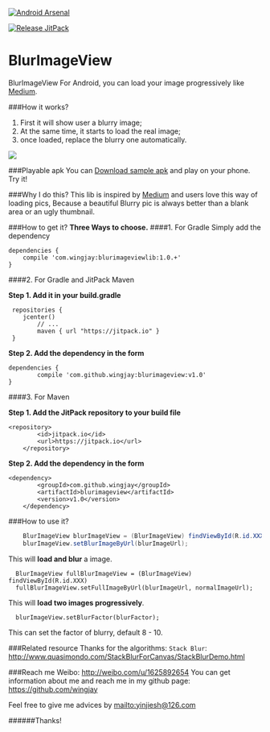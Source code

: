 [![Android Arsenal](https://img.shields.io/badge/Android%20Arsenal-BlurImageView-green.svg?style=true)](https://android-arsenal.com/details/1/2768)

[![Release JitPack](https://img.shields.io/github/release/wingjay/blurimageview.svg?label=JitPack)](https://jitpack.io/#wingjay/blurimageview/v1.0)

# BlurImageView
BlurImageView For Android, you can load your image progressively like [Medium](https://medium.com/@wing_jay/thinking-about-the-way-of-loading-picture-by-medium-4adfe792b437).

###How it works?
1. First it will show user a blurry image;
2. At the same time, it starts to load the real image;
3. once loaded, replace the blurry one automatically.

![](https://github.com/wingjay/BlurImageView/blob/master/ReadMe/blurImageView_nm.gif)

###Playable apk
You can [Download sample apk](https://github.com/wingjay/blurimageview/blob/master/sample.apk) and play on your phone. Try it!

###Why I do this?
This lib is inspired by [Medium](https://medium.com/@wing_jay/thinking-about-the-way-of-loading-picture-by-medium-4adfe792b437) and users love this way of loading pics, Because a beautiful Blurry pic is always better than a blank area or an ugly thumbnail.

###How to get it? 
**Three Ways to choose.**
####1. For Gradle
Simply add the dependency
```
dependencies {
	compile 'com.wingjay:blurimageviewlib:1.0.+'
}
```
####2. For Gradle and JitPack Maven

**Step 1. Add it in your build.gradle**
```
 repositories {
 	jcenter()
        // ...
        maven { url "https://jitpack.io" }
 }
```
**Step 2. Add the dependency in the form**
```
dependencies {
        compile 'com.github.wingjay:blurimageview:v1.0'
}
```
####3. For Maven

**Step 1. Add the JitPack repository to your build file**
```
<repository>
	    <id>jitpack.io</id>
	    <url>https://jitpack.io</url>
	</repository>
```
**Step 2. Add the dependency in the form**
```
<dependency>
	    <groupId>com.github.wingjay</groupId>
	    <artifactId>blurimageview</artifactId>
	    <version>v1.0</version>
	</dependency>
```	

###How to use it?
```java
    BlurImageView blurImageView = (BlurImageView) findViewById(R.id.XXX);
    blurImageView.setBlurImageByUrl(blurImageUrl);
```
   This will **load and blur** a image.
```
  BlurImageView fullBlurImageView = (BlurImageView) findViewById(R.id.XXX)
  fullBlurImageView.setFullImageByUrl(blurImageUrl, normalImageUrl);
```
  This will **load two images progressively**.
```
  blurImageView.setBlurFactor(blurFactor);
```
  This can set the factor of blurry, default 8 - 10.

###Related resource
Thanks for the algorithms: `Stack Blur`: http://www.quasimondo.com/StackBlurForCanvas/StackBlurDemo.html

###Reach me
Weibo: http://weibo.com/u/1625892654
You can get information about me and reach me in my github page: https://github.com/wingjay

Feel free to give me advices by <mailto:yinjiesh@126.com>

######Thanks!

